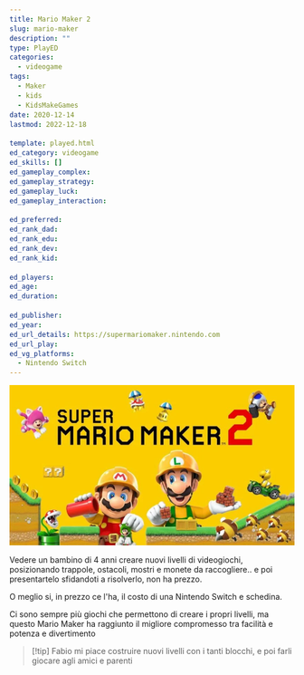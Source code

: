 ```yaml
---
title: Mario Maker 2
slug: mario-maker
description: ""
type: PlayED
categories:
  - videogame
tags:
  - Maker
  - kids
  - KidsMakeGames
date: 2020-12-14
lastmod: 2022-12-18

template: played.html
ed_category: videogame
ed_skills: []
ed_gameplay_complex: 
ed_gameplay_strategy: 
ed_gameplay_luck: 
ed_gameplay_interaction: 

ed_preferred: 
ed_rank_dad: 
ed_rank_edu: 
ed_rank_dev: 
ed_rank_kid: 

ed_players: 
ed_age: 
ed_duration: 

ed_publisher: 
ed_year: 
ed_url_details: https://supermariomaker.nintendo.com
ed_url_play: 
ed_vg_platforms:
  - Nintendo Switch
---
```


![](../../assets/img/played/videogame/super_mario_maker_2.webp)

Vedere un bambino di 4 anni creare nuovi livelli di videogiochi, posizionando trappole, ostacoli, mostri e monete da raccogliere.. e poi presentartelo sfidandoti a risolverlo, non ha prezzo.

O meglio si, in prezzo ce l'ha, il costo di una Nintendo Switch e schedina.

Ci sono sempre più giochi che permettono di creare i propri livelli, ma questo Mario Maker ha raggiunto il migliore compromesso tra facilità e potenza e divertimento

> [!tip] Fabio
> mi piace costruire nuovi livelli con i tanti blocchi, e poi farli giocare agli amici e parenti


